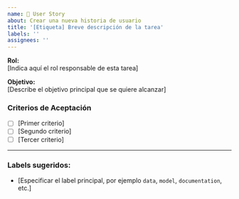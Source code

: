 ```yaml
---
name: 📌 User Story
about: Crear una nueva historia de usuario
title: '[Etiqueta] Breve descripción de la tarea'
labels: ''
assignees: ''
---
```


**Rol:**  
[Indica aquí el rol responsable de esta tarea]

**Objetivo:**  
[Describe el objetivo principal que se quiere alcanzar]

### Criterios de Aceptación
- [ ] [Primer criterio]
- [ ] [Segundo criterio]
- [ ] [Tercer criterio]

---

### Labels sugeridos:
- [Especificar el label principal, por ejemplo `data`, `model`, `documentation`, etc.]
